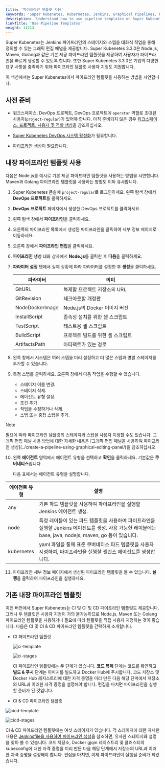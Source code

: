 ```yaml
---
title: '파이프라인 템플릿 사용'
keywords: 'Super Kubenetes, Kubernetes, Jenkins, Graphical Pipelines, Pipeline Templates'
description: 'Understand how to use pipeline templates on Super Kubenetes.'
linkTitle: 'Use Pipeline Templates'
weight: 11213
---
```


Super Kubenetes는 Jenkins 파이프라인의 스테이지와 스텝을 대화식 작업을 통해 정의할 수 있는 그래픽 편집 패널을 제공합니다. Super Kubenetes 3.3.0은 Node.js, Maven, Golang과 같은 기본 제공 파이프라인 템플릿을 제공하여 사용자가 파이프라인을 빠르게 생성할 수 있도록 합니다. 또한 Super Kubenetes 3.3.0은 기업의 다양한 요구 사항을 충족하기 위해 파이프라인 템플릿 사용자 지정도 지원합니다.

이 섹션에서는 Super Kubenetes에서 파이프라인 템플릿을 사용하는 방법을 시연합니다.

## 사전 준비

- 워크스페이스, DevOps 프로젝트, DevOps 프로젝트에 `operator` 역할로 초대된 사용자(`project-regular`)가 있어야 합니다. 아직 준비되지 않은 경우 [워크스페이스, 프로젝트, 사용자 및 역할 생성](../../../../quick-start/create-workspace-and-project/)을 참조하십시오.

- [Super Kubenetes DevOps 시스템 활성화](../../../../pluggable-components/devops/)가 필요합니다.

- [파이프라인 생성](../../../how-to-use/pipelines/create-a-pipeline-using-graphical-editing-panel/)이 필요합니다.

## 내장 파이프라인 템플릿 사용

다음은 Node.js를 예시로 기본 제공 파이프라인 템플릿을 사용하는 방법을 시연합니다. Maven과 Golang 파이프라인 템플릿을 사용하는 방법도 이와 유사합니다.

1. Super Kubenetes 콘솔에 `project-regular`로 로그인하세요. 왼쪽 탐색 창에서 **DevOps 프로젝트**를 클릭하세요.

2. **DevOps 프로젝트** 페이지에서 생성한 DevOps 프로젝트를 클릭하세요.

3. 왼쪽 탐색 창에서 **파이프라인**을 클릭하세요.

4. 오른쪽의 파이프라인 목록에서 생성된 파이프라인을 클릭하여 세부 정보 페이지로 이동하세요.

5. 오른쪽 창에서 **파이프라인 편집**을 클릭하세요.

6. **파이프라인 생성** 대화 상자에서 **Node.js**를 클릭한 후 **다음**을 클릭하세요.

7) **파라미터 설정** 탭에서 실제 상황에 따라 파라미터를 설정한 후 **생성**을 클릭하세요.

   <style>
    table th:first-of-type {
        width: 20%;
    }
    table th:nth-of-type(2) {
        width: 80%;
    }
    </style>
   <table>
   <thead>
   <tr>
      <th>
         파라미터
      </th>
      <th>
         의미
      </th>
   </tr>
   </thead>
   <tbody>
   <tr>
      <td>
         GitURL
      </td>
      <td>
         복제할 프로젝트 저장소의 URL
      </td>
   </tr>
   <tr>
      <td>
         GitRevision
      </td>
      <td>
         체크아웃할 개정판
      </td>
   </tr>
   <tr>
      <td>
         NodeDockerlmage
      </td>
      <td>
         Node.js의 Docker 이미지 버전
      </td>
   </tr>
   <tr>
      <td>
         InstallScript
      </td>
      <td>
         종속성 설치를 위한 셸 스크립트
      </td>
   </tr>
   <tr>
      <td>
         TestScript
      </td>
      <td>
         테스트용 셸 스크립트
      </td>
   </tr>
   <tr>
      <td>
         BuildScript
      </td>
      <td>
         프로젝트 빌드를 위한 셸 스크립트
      </td>
   </tr>
   <tr>
      <td>
         ArtifactsPath
      </td>
      <td>
         아티팩트가 있는 경로
      </td>
   </tr>
   </tbody>
   </table>

8) 왼쪽 창에서 시스템은 여러 스텝을 미리 설정하고 더 많은 스텝과 병렬 스테이지를 추가할 수 있습니다.

9) 특정 스텝를 클릭하세요. 오른쪽 창에서 다음 작업을 수행할 수 있습니다.

   - 스테이지 이름 변경.
   - 스테이지 삭제.
   - 에이전트 유형 설정.
   - 조건 추가
   - 작업을 수정하거나 삭제.
   - 스텝 또는 중첩 스텝을 추가.

<div className="notices note">
  <p>Note</p>
  <div>
    필요에 따라 파이프라인 템플릿의 스테이지와 스텝을 사용자 지정할 수도 있습니다. 그래픽 편집 패널 사용 방법에 대한 자세한 내용은 [그래픽 편집 패널을 사용하여 파이프라인 생성](../create-a-pipeline-using-graphical-editing-panel/)을 참조하십시오.
  </div>
</div>

10. 왼쪽 **에이전트** 영역에서 에이전트 유형을 선택하고 **확인**을 클릭하세요. 기본값은 **쿠버네티스**입니다.

    다음 표에서는 에이전트 유형을 설명합니다.


    <style>
    table th:first-of-type {
        width: 20%;
    }
    table th:nth-of-type(2) {
        width: 80%;
    }
    </style>

   <table>
   <thead>
   <tr>
      <th>
         에이전트 유형
      </th>
      <th>
         설명
      </th>
   </tr>
   </thead>
   <tbody>
   <tr>
      <td>
         any
      </td>
      <td>
         기본 파드 템플릿을 사용하여 파이프라인을 실행할 Jenkins 에이전트 생성.
      </td>
   </tr>
   <tr>
      <td>
         node
      </td>
      <td>
         특정 레이블이 있는 파드 템플릿을 사용하여 파이프라인을 실행할 Jenkins 에이전트를 생성. 사용 가능한 레이블에는 base, java, nodejs, maven, go 등이 있습니다.
      </td>
   </tr>
   <tr>
      <td>
         kubernetes
      </td>
      <td>
         yaml 파일을 통해 표준 쿠버네티스 파드 템플릿을 사용자 지정하여, 파이프라인을 실행할 젠킨스 에이전트를 생성합니다.
      </td>
   </tr>
   </tbody>
   </table>

11. 파이프라인 세부 정보 페이지에서 생성된 파이프라인 템플릿을 볼 수 있습니다. **실행**을 클릭하여 파이프라인을 실행하세요.

## 기존 내장 파이프라인 템플릿

이전 버전에서 Super Kubenetes는 CI 및 CI 및 CD 파이프라인 템플릿도 제공합니다. 그러나 두 템플릿은 사용자 지정이 거의 불가능하므로 Node.js, Maven 또는 Golang 파이프라인 템플릿을 사용하거나 필요에 따라 템플릿을 직접 사용자 지정하는 것이 좋습니다.
다음은 CI 및 CI & CD 파이프라인 템플릿을 간략하게 소개합니다.

- CI 파이프라인 템플릿

  ![ci-template](/dist/assets/docs/v3.3/devops-user-guide/using-devops/use-pipeline-templates/ci-template.png)

  ![ci-stages](/dist/assets/docs/v3.3/devops-user-guide/using-devops/use-pipeline-templates/ci-stages.png)

  CI 파이프라인 템플릿에는 두 단계가 있습니다. **코드 복제** 단계는 코드를 확인하고 **빌드 & 푸시** 단계는 이미지를 빌드하고 Docker Hub에 푸시합니다. 코드 저장소 및 Docker Hub 레지스트리에 대한 자격 증명을 미리 만든 다음 해당 단계에서 저장소의 URL과 이러한 자격 증명을 설정해야 합니다. 편집을 마치면 파이프라인을 실행할 준비가 된 것입니다.

- CI & CD 파이프라인 템플릿

![cicd-template](/dist/assets/docs/v3.3/devops-user-guide/using-devops/use-pipeline-templates/cicd-template.png)

![cicd-stages](/dist/assets/docs/v3.3/devops-user-guide/using-devops/use-pipeline-templates/cicd-stages.png)

CI & CD 파이프라인 템플릿에는 여섯 스테이지가 있습니다. 각 스테이지에 대한 자세한 내용은 [Jenkinsfile을 사용하여 파이프라인 생성](../create-a-pipeline-using-jenkinsfile/#pipeline-overview)을 참조하면, 유사한 스테이지와 설명을 찾아 볼 수 있습니다. 코드 저장소, Docker gjqm 레지스트리 및 클러스터의 kubeconfig에 대한 자격 증명을 미리 만든 다음 해당 단계에서 저장소의 URL과 이러한 자격 증명을 설정해야 합니다. 편집을 마치면, 이제 파이프라인이 실행될 준비가 되었습니다.
